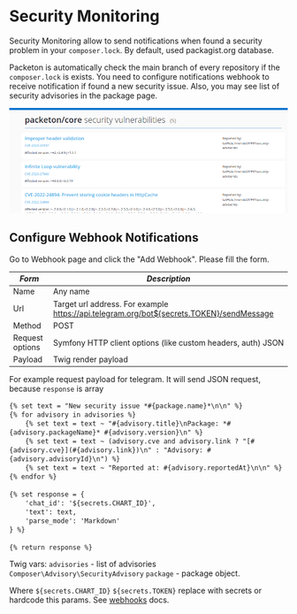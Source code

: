 # Security Monitoring

Security Monitoring allow to send notifications when found a security problem in your `composer.lock`. By default, used packagist.org database.

Packeton is automatically check the main branch of every repository if the `composer.lock` is exists. 
You need to configure notifications webhook to receive notification if found a new security issue. 
Also, you may see list of security advisories in the package page.



[![logo](../img/security.png)](../img/security.png)

## Configure Webhook Notifications

Go to Webhook page and click the "Add Webhook". Please fill the form.

| *Form*          | *Description*                                                                            |
|-----------------|------------------------------------------------------------------------------------------|
| Name            | Any name                                                                                 |
| Url             | Target url address. For example https://api.telegram.org/bot${secrets.TOKEN}/sendMessage |
| Method          | POST                                                                                     |
| Request options | Symfony HTTP client options (like custom headers, auth) JSON                             |
| Payload         | Twig render payload                                                                      |

For example request payload for telegram. It will send JSON request, because `response` is array

```twig
{% set text = "New security issue *#{package.name}*\n\n" %}
{% for advisory in advisories %}
    {% set text = text ~ "#{advisory.title}\nPackage: *#{advisory.packageName}* #{advisory.version}\n" %}
    {% set text = text ~ (advisory.cve and advisory.link ? "[#{advisory.cve}](#{advisory.link})\n" : "Advisory: #{advisory.advisoryId}\n") %}
    {% set text = text ~ "Reported at: #{advisory.reportedAt}\n\n" %}
{% endfor %}

{% set response = {
    'chat_id': '${secrets.CHART_ID}',
    'text': text,
    'parse_mode': 'Markdown'
} %}

{% return response %}
```

Twig vars:
`advisories` - list of advisories `Composer\Advisory\SecurityAdvisory`
`package` - package object.

Where `${secrets.CHART_ID}` `${secrets.TOKEN}` replace with secrets or hardcode this params. See [webhooks](../webhook.md) docs.
